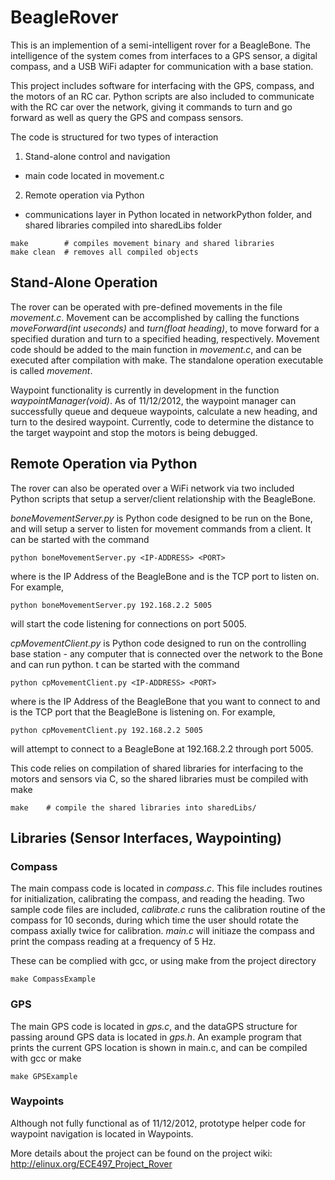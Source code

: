 BeagleRover
===========

This is an implemention of a semi-intelligent rover for a BeagleBone. The intelligence of the system comes from interfaces to a GPS sensor, a digital compass, and a USB WiFi adapter for communication with a base station.

This project includes software for interfacing with the GPS, compass, and the motors of an RC car. Python scripts are also included to communicate with the RC car over the network, giving it commands to turn and go forward as well as query the GPS and compass sensors.

The code is structured for two types of interaction

1. Stand-alone control and navigation
 * main code located in movement.c
2. Remote operation via Python
 * communications layer in Python located in networkPython folder, and shared libraries compiled into sharedLibs folder

```
make		# compiles movement binary and shared libraries
make clean	# removes all compiled objects
```

## Stand-Alone Operation

The rover can be operated with pre-defined movements in the file *movement.c*. Movement can be accomplished by calling the functions *moveForward(int useconds)* and *turn(float heading)*, to move forward for a specified duration and turn to a specified heading, respectively. Movement code should be added to the main function in *movement.c*, and can be executed after compilation with make. The standalone operation executable is called *movement*. 

Waypoint functionality is currently in development in the function *waypointManager(void)*. As of 11/12/2012, the waypoint manager can successfully queue and dequeue waypoints, calculate a new heading, and turn to the desired waypoint. Currently, code to determine the distance to the target waypoint and stop the motors is being debugged.

## Remote Operation via Python

The rover can also be operated over a WiFi network via two included Python scripts that setup a server/client relationship with the BeagleBone.

*boneMovementServer.py* is Python code designed to be run on the Bone, and will setup a server to listen for movement commands from a client. It can be started with the command

    python boneMovementServer.py <IP-ADDRESS> <PORT>

where <IP-ADDRESS> is the IP Address of the BeagleBone and <PORT> is the TCP port to listen on. For example,

    python boneMovementServer.py 192.168.2.2 5005

will start the code listening for connections on port 5005.

*cpMovementClient.py* is Python code designed to run on the controlling base station - any computer that is connected over the network to the Bone and can run python. t can be started with the command

    python cpMovementClient.py <IP-ADDRESS> <PORT>

where <IP-ADDRESS> is the IP Address of the BeagleBone that you want to connect to and <PORT> is the TCP port that the BeagleBone is listening on. For example,

    python cpMovementClient.py 192.168.2.2 5005

will attempt to connect to a BeagleBone at 192.168.2.2 through port 5005.

This code relies on compilation of shared libraries for interfacing to the motors and sensors via C, so the shared libraries must be compiled with make

	make	# compile the shared libraries into sharedLibs/

## Libraries (Sensor Interfaces, Waypointing)

### Compass

The main compass code is located in *compass.c*. This file includes routines for initialization, calibrating the compass, and reading the heading. Two sample code files are included, *calibrate.c* runs the calibration routine of the compass for 10 seconds, during which time the user should rotate the compass axially twice for calibration. *main.c* will initiaze the compass and print the compass reading at a frequency of 5 Hz. 

These can be complied with gcc, or using make from the project directory

    make CompassExample

### GPS

The main GPS code is located in *gps.c*, and the dataGPS structure for passing around GPS data is located in *gps.h*. An example program that prints the current GPS location is shown in main.c, and can be compiled with gcc or make

    make GPSExample

### Waypoints

Although not fully functional as of 11/12/2012, prototype helper code for waypoint navigation is located in Waypoints.

More details about the project can be found on the project wiki:
http://elinux.org/ECE497_Project_Rover
